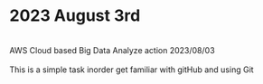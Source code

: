 # 2023 August 3rd
<br>AWS Cloud based Big Data Analyze action 2023/08/03</br>
<br>This is a simple task inorder get familiar with gitHub and using Git</br>
